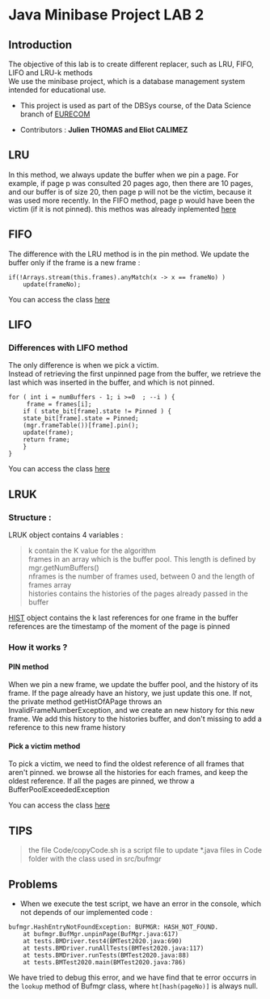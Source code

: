 # Java Minibase Project LAB 2

## Introduction
The objective of this lab is to create different replacer, such as LRU, FIFO, LIFO and LRU-k methods  
We use the minibase project, which is a database management system intended for educational use.

- This project is used as part of the DBSys course, of the Data Science branch of [EURECOM](https://eurecom.fr)

- Contributors : **Julien THOMAS and Eliot CALIMEZ**

## LRU
In this method, we always update the buffer when we pin a page. For example, if page p was consulted 20 pages ago, then there are 10 pages, and our buffer is of size 20, then page p will not be the victim, because it was used more recently. In the FIFO method, page p would have been the victim (if it is not pinned).
this methos was already inplemented [here](src/bufmgr/LRU.java)

## FIFO 
The difference with the LRU method is in the pin method. We update the buffer only if the frame is a new frame : 
```
if(!Arrays.stream(this.frames).anyMatch(x -> x == frameNo) )
	update(frameNo);
```  
You can access the class [here](src/bufmgr/FIFO.java)


## LIFO 

### Differences with LIFO method
The only difference is when we pick a victim.  
Instead of retrieving the first unpinned page from the buffer, we retrieve the last which was inserted in the buffer, and which is not pinned.
```
for ( int i = numBuffers - 1; i >=0  ; --i ) {
     frame = frames[i];
    if ( state_bit[frame].state != Pinned ) {
	state_bit[frame].state = Pinned;
	(mgr.frameTable())[frame].pin();
	update(frame);
	return frame;
    }
}
```
You can access the class [here](src/bufmgr/LIFO.java)


## LRUK 

### Structure : 
LRUK object contains 4 variables : 
> k contain the K value for the algorithm  
> frames in an array which is the buffer pool. This length is defined by mgr.getNumBuffers()  
> nframes is the number of frames used, between 0 and the length of frames array  
> histories contains the histories of the pages already passed in the buffer  

[HIST](src/bufmgr/HIST.java) object contains the k last references for one frame in the buffer  
	references are the timestamp of the moment of the page is pinned
### How it works ?

#### PIN method
When we pin a new frame, we update the buffer pool, and the history of its frame. If the page already have an history, we just update this one. If not, the private method getHistOfAPage throws an InvalidFrameNumberException, and we create an new history for this new frame. We add this history to the histories buffer, and don't missing to add a reference to this new frame history

#### Pick a victim method
To pick a victim, we need to find the oldest reference of all frames that aren't pinned. we browse all the histories for each frames, and keep the oldest reference. If all the pages are pinned, we throw a BufferPoolExceededException

You can access the class [here](src/bufmgr/LRUK.java)


## TIPS 
> the file Code/copyCode.sh is a script file to update *.java files in Code folder with the class used in src/bufmgr


## Problems  
- When we execute the test script, we have an error in the console, which not depends of our implemented code : 
```
bufmgr.HashEntryNotFoundException: BUFMGR: HASH_NOT_FOUND.
	at bufmgr.BufMgr.unpinPage(BufMgr.java:617)
	at tests.BMDriver.test4(BMTest2020.java:690)
	at tests.BMDriver.runAllTests(BMTest2020.java:117)
	at tests.BMDriver.runTests(BMTest2020.java:88)
	at tests.BMTest2020.main(BMTest2020.java:786)
```
We have tried to debug this error, and we have find that te error occurrs in the `lookup` method of Bufmgr class, where `ht[hash(pageNo)]` is always null.
